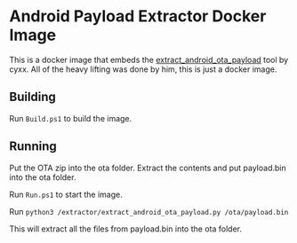 # Android Payload Extractor Docker Image
This is a docker image that embeds the [extract_android_ota_payload](https://github.com/cyxx/extract_android_ota_payload) tool by cyxx. All of the heavy lifting was done by him, this is just a docker image.

## Building
Run `Build.ps1` to build the image.

## Running
Put the OTA zip into the ota folder. Extract the contents and put payload.bin into the ota folder.

Run `Run.ps1` to start the image.

Run `python3 /extractor/extract_android_ota_payload.py /ota/payload.bin`

This will extract all the files from payload.bin into the ota folder.